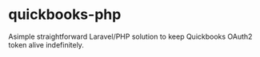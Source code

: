 # quickbooks-php
Asimple straightforward Laravel/PHP solution to keep Quickbooks OAuth2 token alive indefinitely.
